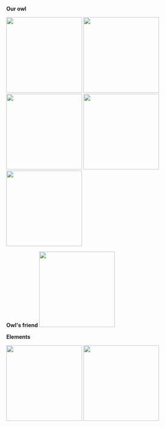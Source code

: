 
**Our owl**

<img src="{{ site.baseurl}}/images/mascot.png" alt="" width="200">
<img src="{{ site.baseurl}}/images/exercise.png" alt="" width="200">
<img src="{{ site.baseurl}}/images/funfact.png" alt="" width="200">
<img src="{{ site.baseurl}}/images/note.png" alt="" width="200">
<img src="{{ site.baseurl}}/images/404.png" alt="" width="200">

**Owl's friend**
<img src="{{ site.baseurl}}/images/friend.jpg" alt="" width="200">

**Elements**

<img src="{{ site.baseurl}}/images/favicon.png" alt="" width="200">
<img src="{{ site.baseurl}}/images/sign.png" alt="" width="200">
